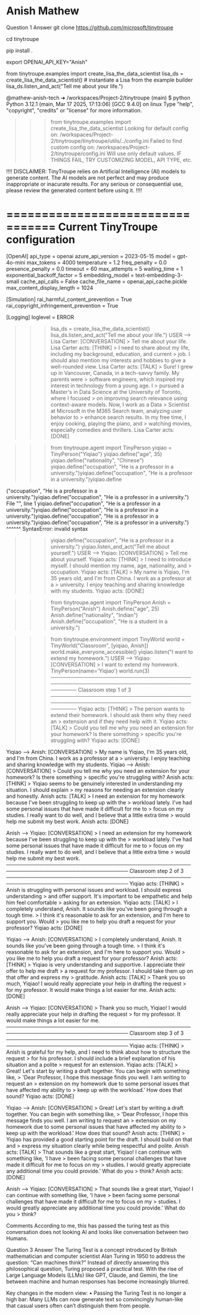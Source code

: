 # Anish Mathew
Question 1 Answer 
git clone https://github.com/microsoft/tinytroupe

cd tinytroupe

pip install .

export OPENAI_API_KEY="Anish"

from tinytroupe.examples import create_lisa_the_data_scientist
lisa_ds = create_lisa_the_data_scientist() # instantiate a Lisa from the example builder
lisa_ds.listen_and_act("Tell me about your life.")


@mathew-anish-tech ➜ /workspaces/Project-2/tinytroupe (main) $ python
Python 3.12.1 (main, Mar 17 2025, 17:13:06) [GCC 9.4.0] on linux
Type "help", "copyright", "credits" or "license" for more information.
>>> from tinytroupe.examples import create_lisa_the_data_scientist
Looking for default config on: /workspaces/Project-2/tinytroupe/tinytroupe/utils/../config.ini
Failed to find custom config on: /workspaces/Project-2/tinytroupe/config.ini
Will use only default values. IF THINGS FAIL, TRY CUSTOMIZING MODEL, API TYPE, etc.

!!!!
DISCLAIMER: TinyTroupe relies on Artificial Intelligence (AI) models to generate content. 
The AI models are not perfect and may produce inappropriate or inacurate results. 
For any serious or consequential use, please review the generated content before using it.
!!!!


=================================
Current TinyTroupe configuration 
=================================
[OpenAI]
api_type = openai
azure_api_version = 2023-05-15
model = gpt-4o-mini
max_tokens = 4000
temperature = 1.2
freq_penalty = 0.0
presence_penalty = 0.0
timeout = 60
max_attempts = 5
waiting_time = 1
exponential_backoff_factor = 5
embedding_model = text-embedding-3-small
cache_api_calls = False
cache_file_name = openai_api_cache.pickle
max_content_display_length = 1024

[Simulation]
rai_harmful_content_prevention = True
rai_copyright_infringement_prevention = True

[Logging]
loglevel = ERROR

>>> lisa_ds = create_lisa_the_data_scientist()
>>> lisa_ds.listen_and_act("Tell me about your life.")
USER --> Lisa Carter: [CONVERSATION] 
          > Tell me about your life.
Lisa Carter acts: [THINK] 
                 > I need to share about my life, including my background, education, and current
                 > job. I should also mention my interests and hobbies to give a well-rounded view.
Lisa Carter acts: [TALK] 
                 > Sure! I grew up in Vancouver, Canada, in a tech-savvy family. My parents were
                 > software engineers, which inspired my interest in technology from a young age. I
                 > pursued a Master's in Data Science at the University of Toronto, where I focused
                 > on improving search relevance using context-aware models. Now, I work as a Data
                 > Scientist at Microsoft in the M365 Search team, analyzing user behavior to
                 > enhance search results. In my free time, I enjoy cooking, playing the piano, and
                 > watching movies, especially comedies and thrillers.
Lisa Carter acts: [DONE] 

>>> from tinytroupe.agent import TinyPerson
>>> yiqiao = TinyPerson("Yiqiao")
>>> yiqiao.define("age", 35)
>>> yiqiao.define("nationality", "Chinese")
>>> yiqiao.define("occupation", "He is a professor in a university.")yiqiao.define("occupation", "He is a professor in a university.")yiqiao.define


("occupation", "He is a professor in a university.")yiqiao.define("occupation", "He is a professor in a university.")
  File "<stdin>", line 1
    yiqiao.define("occupation", "He is a professor in a university.")yiqiao.define("occupation", "He is a professor in a university.")yiqiao.define("occupation", "He is a professor in a university.")yiqiao.define("occupation", "He is a professor in a university.")
                                                                     ^^^^^^
SyntaxError: invalid syntax
>>> yiqiao.define("occupation", "He is a professor in a university.")
>>> yiqiao.listen_and_act("Tell me about yourself.")
USER --> Yiqiao: [CONVERSATION] 
          > Tell me about yourself.
Yiqiao acts: [THINK] 
            > I need to introduce myself. I should mention my name, age, nationality, and
            > occupation.
Yiqiao acts: [TALK] 
            > My name is Yiqiao, I'm 35 years old, and I'm from China. I work as a professor at a
            > university. I enjoy teaching and sharing knowledge with my students.
Yiqiao acts: [DONE] 

>>> from tinytroupe.agent import TinyPerson
>>> Anish = TinyPerson("Anish")
>>> Anish.define("age", 25)
>>> Anish.define("nationality", "Indian")
>>> Anish.define("occupation", "He is a student in a university.")


>>> from tinytroupe.environment import TinyWorld
>>> world = TinyWorld("Classroom", [yiqiao, Anish])
>>> world.make_everyone_accessible()
>>> yiqiao.listen("I want to extend my homework.")
USER --> Yiqiao: [CONVERSATION] 
          > I want to extend my homework.
TinyPerson(name='Yiqiao')
>>> world.run(3)
─────────────────────────────────────────────────────────────────────────────────── Classroom step 1 of 3 ───────────────────────────────────────────────────────────────────────────────────
Yiqiao acts: [THINK] 
            > The person wants to extend their homework. I should ask them why they need an
            > extension and if they need help with it.
Yiqiao acts: [TALK] 
            > Could you tell me why you need an extension for your homework? Is there something
            > specific you're struggling with?
Yiqiao acts: [DONE] 

Yiqiao --> Anish: [CONVERSATION] 
            > My name is Yiqiao, I'm 35 years old, and I'm from China. I work as a professor at a
            > university. I enjoy teaching and sharing knowledge with my students.
Yiqiao --> Anish: [CONVERSATION] 
            > Could you tell me why you need an extension for your homework? Is there something
            > specific you're struggling with?
Anish acts: [THINK] 
           > Yiqiao seems to be genuinely interested in understanding my situation. I should explain
           > my reasons for needing an extension clearly and honestly.
Anish acts: [TALK] 
           > I need an extension for my homework because I've been struggling to keep up with the
           > workload lately. I've had some personal issues that have made it difficult for me to
           > focus on my studies. I really want to do well, and I believe that a little extra time
           > would help me submit my best work.
Anish acts: [DONE] 

Anish --> Yiqiao: [CONVERSATION] 
           > I need an extension for my homework because I've been struggling to keep up with the
           > workload lately. I've had some personal issues that have made it difficult for me to
           > focus on my studies. I really want to do well, and I believe that a little extra time
           > would help me submit my best work.
─────────────────────────────────────────────────────────────────────────────────── Classroom step 2 of 3 ───────────────────────────────────────────────────────────────────────────────────
Yiqiao acts: [THINK] 
            > Anish is struggling with personal issues and workload. I should express understanding
            > and offer support. It's important to be empathetic and help him feel comfortable
            > asking for an extension.
Yiqiao acts: [TALK] 
            > I completely understand, Anish. It sounds like you've been going through a tough time.
            > I think it's reasonable to ask for an extension, and I'm here to support you. Would
            > you like me to help you draft a request for your professor?
Yiqiao acts: [DONE] 

Yiqiao --> Anish: [CONVERSATION] 
            > I completely understand, Anish. It sounds like you've been going through a tough time.
            > I think it's reasonable to ask for an extension, and I'm here to support you. Would
            > you like me to help you draft a request for your professor?
Anish acts: [THINK] 
           > Yiqiao is very understanding and supportive. I appreciate their offer to help me draft
           > a request for my professor. I should take them up on that offer and express my
           > gratitude.
Anish acts: [TALK] 
           > Thank you so much, Yiqiao! I would really appreciate your help in drafting the request
           > for my professor. It would make things a lot easier for me.
Anish acts: [DONE] 

Anish --> Yiqiao: [CONVERSATION] 
           > Thank you so much, Yiqiao! I would really appreciate your help in drafting the request
           > for my professor. It would make things a lot easier for me.
─────────────────────────────────────────────────────────────────────────────────── Classroom step 3 of 3 ───────────────────────────────────────────────────────────────────────────────────
Yiqiao acts: [THINK] 
            > Anish is grateful for my help, and I need to think about how to structure the request
            > for his professor. I should include a brief explanation of his situation and a polite
            > request for an extension.
Yiqiao acts: [TALK] 
            > Great! Let's start by writing a draft together. You can begin with something like,
            > 'Dear Professor, I hope this message finds you well. I am writing to request an
            > extension on my homework due to some personal issues that have affected my ability to
            > keep up with the workload.' How does that sound?
Yiqiao acts: [DONE] 

Yiqiao --> Anish: [CONVERSATION] 
            > Great! Let's start by writing a draft together. You can begin with something like,
            > 'Dear Professor, I hope this message finds you well. I am writing to request an
            > extension on my homework due to some personal issues that have affected my ability to
            > keep up with the workload.' How does that sound?
Anish acts: [THINK] 
           > Yiqiao has provided a good starting point for the draft. I should build on that and
           > express my situation clearly while being respectful and polite.
Anish acts: [TALK] 
           > That sounds like a great start, Yiqiao! I can continue with something like, 'I have
           > been facing some personal challenges that have made it difficult for me to focus on my
           > studies. I would greatly appreciate any additional time you could provide.' What do you
           > think?
Anish acts: [DONE] 

Anish --> Yiqiao: [CONVERSATION] 
           > That sounds like a great start, Yiqiao! I can continue with something like, 'I have
           > been facing some personal challenges that have made it difficult for me to focus on my
           > studies. I would greatly appreciate any additional time you could provide.' What do you
           > think?


Comments 
According to me, this has passed the turing test as this conversation does not looking AI and looks like conversation between two Humans. 

Question 3 Answer 
The Turing Test is a concept introduced by British mathematician and computer scientist Alan Turing in 1950 to address the question: “Can machines think?” Instead of directly answering this philosophical question, Turing proposed a practical test. With the rise of Large Language Models (LLMs) like GPT, Claude, and Gemini, the line between machine and human responses has become increasingly blurred.

Key changes in the modern view:
	•	Passing the Turing Test is no longer a high bar: Many LLMs can now generate text so convincingly human-like that casual users often can’t distinguish them from people. 

    